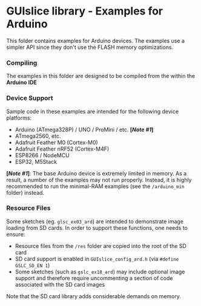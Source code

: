 # GUIslice library - Examples for Arduino #
This folder contains examples for Arduino devices. The examples use a simpler
API since they don't use the FLASH memory optimizations.

### Compiling ###
The examples in this folder are designed to be compiled from the within the **Arduino IDE**

### Device Support ###
Sample code in these examples are intended for the following device platforms:
- Arduino (ATmega328P) / UNO / ProMini / etc. **[*Note #1*]**
- ATmega2560, etc.
- Adafruit Feather M0 (Cortex-M0)
- Adafruit Feather nRF52 (Cortex-M4F)
- ESP8266 / NodeMCU
- ESP32, M5Stack

**[*Note #1*]**: The base Arduino device is extremely limited in memory. As a result,
a number of the examples may not run properly. Instead, it is highly recommended
to run the minimal-RAM examples (see the `/arduino_min` folder) instead.

### Resource Files ###
Some sketches (eg. `glsc_ex03_ard`) are intended to demonstrate image loading from SD cards.
In order to support these functions, one needs to ensure:
- Resource files from the `/res` folder are copied into the root of the SD card
- SD card support is enabled in `GUIslice_config_ard.h` (via `#define GSLC_SD_EN 1`)
- Some sketches (such as `gslc_ex18_ard`) may include optional image support and
  therefore require uncommenting a section of code associated with the SD card images

Note that the SD card library adds considerable demands on memory.
